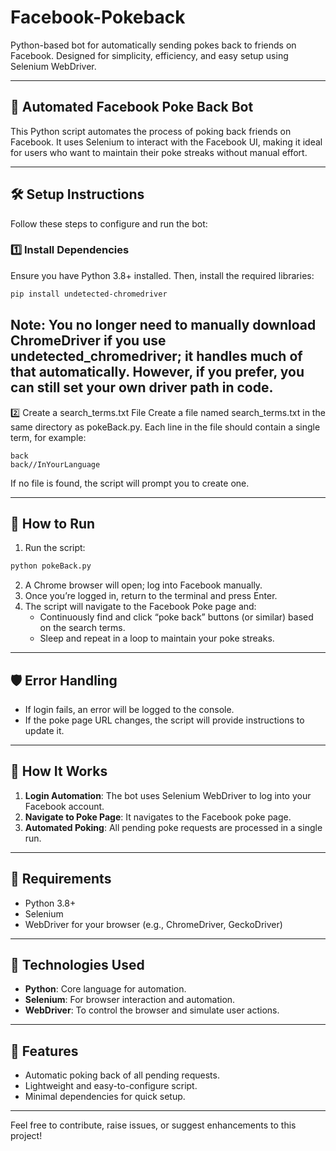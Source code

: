 # Facebook-Pokeback
Python-based bot for automatically sending pokes back to friends on Facebook. Designed for simplicity, efficiency, and easy setup using Selenium WebDriver.

---

## 🤖 Automated Facebook Poke Back Bot

This Python script automates the process of poking back friends on Facebook. It uses Selenium to interact with the Facebook UI, making it ideal for users who want to maintain their poke streaks without manual effort.

---

## 🛠️ Setup Instructions

Follow these steps to configure and run the bot:

### 1️⃣ Install Dependencies
Ensure you have Python 3.8+ installed. Then, install the required libraries:
```bash
pip install undetected-chromedriver
```
Note: You no longer need to manually download ChromeDriver if you use undetected_chromedriver; it handles much of that automatically. However, if you prefer, you can still set your own driver path in code.
---

2️⃣ Create a search_terms.txt File
Create a file named search_terms.txt in the same directory as pokeBack.py.
Each line in the file should contain a single term, for example:
```
back
back//InYourLanguage
```
If no file is found, the script will prompt you to create one.

---

## 🚀 How to Run

1. Run the script:
```python
python pokeBack.py
```
2. A Chrome browser will open; log into Facebook manually.
3. Once you’re logged in, return to the terminal and press Enter.
4. The script will navigate to the Facebook Poke page and:
   * Continuously find and click “poke back” buttons (or similar) based on the search terms.
   * Sleep and repeat in a loop to maintain your poke streaks.

---

## 🛡️ Error Handling

- If login fails, an error will be logged to the console.
- If the poke page URL changes, the script will provide instructions to update it.

---

## 📂 How It Works

1. **Login Automation**: The bot uses Selenium WebDriver to log into your Facebook account.
2. **Navigate to Poke Page**: It navigates to the Facebook poke page.
3. **Automated Poking**: All pending poke requests are processed in a single run.

---

## 🔧 Requirements
- Python 3.8+  
- Selenium  
- WebDriver for your browser (e.g., ChromeDriver, GeckoDriver)

---

## 🧰 Technologies Used
- **Python**: Core language for automation.
- **Selenium**: For browser interaction and automation.
- **WebDriver**: To control the browser and simulate user actions.

---

## 🌟 Features
- Automatic poking back of all pending requests.
- Lightweight and easy-to-configure script.
- Minimal dependencies for quick setup.

---

Feel free to contribute, raise issues, or suggest enhancements to this project!
